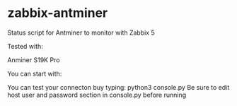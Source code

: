 # zabbix-antminer
Status script for Antminer to monitor with Zabbix 5

Tested with: 

Anminer S19K Pro

You can start with:

You can test your connecton buy typing: python3 console.py
Be sure to edit host user and password section in console.py before running
